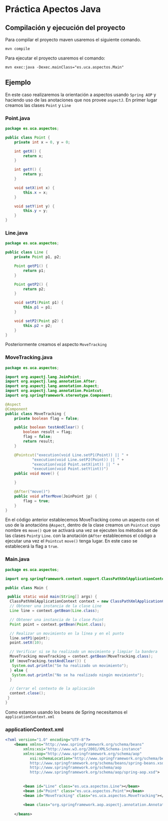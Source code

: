 # Práctica Apectos Java

## Compilación y ejecución del proyecto

Para compilar el proyecto maven usaremos el siguiente comando.

```shell
mvn compile
```

Para ejecutar el proyecto usaremos el comando:

```shell
mvn exec:java -Dexec.mainClass="es.uca.aspectos.Main"
```

## Ejemplo

En este caso realizaremos la orientación a aspectos usando `Spring AOP` y haciendo uso de las anotaciones que nos provee `aspectJ`. En primer lugar creamos las clases `Point` y `Line`

### Point.java

```java
package es.uca.aspectos;

public class Point {
    private int x = 0, y = 0;

    int getX() {
        return x;
    }

    int getY() {
        return y;
    }

    void setX(int x) {
        this.x = x;
    }

    void setY(int y) {
        this.y = y;
    }
}
```

### Line.java

```java
package es.uca.aspectos;

public class Line {
    private Point p1, p2;

    Point getP1() {
        return p1;
    }

    Point getP2() {
        return p2;
    }

    void setP1(Point p1) {
        this.p1 = p1;
    }

    void setP2(Point p2) {
        this.p2 = p2;
    }
}
```

Posteriormente creamos el aspecto `MoveTracking`

### MoveTracking.java

```java
package es.uca.aspectos;

import org.aspectj.lang.JoinPoint;
import org.aspectj.lang.annotation.After;
import org.aspectj.lang.annotation.Aspect;
import org.aspectj.lang.annotation.Pointcut;
import org.springframework.stereotype.Component;

@Aspect
@Component
public class MoveTracking {
    private boolean flag = false;

    public boolean testAndClear() {
        boolean result = flag;
        flag = false;
        return result;
    }

    @Pointcut("execution(void Line.setP1(Point)) || " +
            "execution(void Line.setP2(Point)) || " +
            "execution(void Point.setX(int)) || " +
            "execution(void Point.setY(int))")
    public void move() {

    }

    @After("move()")
    public void afterMove(JoinPoint jp) {
        flag = true;
    }
}
```

En el código anterior establecemos MoveTracking como un aspecto con el uso de la anotacións `@Aspect`, dentro de la clase creamos un `Pointcut` cuyo nombre es `move()` que se activará una vez se ejecuten los métodos set de las clases `Point`y `Line`. con la anotación `@After` establecemos el código a ejecutar una vez el `Pointcut` `move()` tenga lugar. En este caso se establecerá la flag a `true`.

### Main.java

```java
package es.uca.aspectos;

import org.springframework.context.support.ClassPathXmlApplicationContext;

public class Main {

 public static void main(String[] args) {
  ClassPathXmlApplicationContext context = new ClassPathXmlApplicationContext("applicationContext.xml");
  // Obtener una instancia de la clase Line
  Line line = context.getBean(Line.class);

  // Obtener una instancia de la clase Point
  Point point = context.getBean(Point.class);

  // Realizar un movimiento en la línea y en el punto
  line.setP1(point);
  point.setX(10);

  // Verificar si se ha realizado un movimiento y limpiar la bandera
  MoveTracking moveTracking = context.getBean(MoveTracking.class);
  if (moveTracking.testAndClear()) {
   System.out.println("Se ha realizado un movimiento");
  } else {
   System.out.println("No se ha realizado ningún movimiento");
  }

  // Cerrar el contexto de la aplicación
  context.close();
 }
}
```

Como estamos usando los beans de Spring necesitamos el `applicationContext.xml`

### applicationContext.xml

```xml
<?xml version="1.0" encoding="UTF-8"?>  
    <beans xmlns="http://www.springframework.org/schema/beans"  
        xmlns:xsi="http://www.w3.org/2001/XMLSchema-instance"  
        xmlns:aop="http://www.springframework.org/schema/aop"   
           xsi:schemaLocation="http://www.springframework.org/schema/beans   
           http://www.springframework.org/schema/beans/spring-beans.xsd   
           http://www.springframework.org/schema/aop   
           http://www.springframework.org/schema/aop/spring-aop.xsd">  
      
      
        <bean id="Line" class="es.uca.aspectos.Line"></bean>  
        <bean id="Point" class="es.uca.aspectos.Point"></bean>  
        <bean id="MoveTracking" class="es.uca.aspectos.MoveTracking"></bean>  
          
        <bean class="org.springframework.aop.aspectj.annotation.AnnotationAwareAspectJAutoProxyCreator"></bean>  
              
    </beans>  
```
